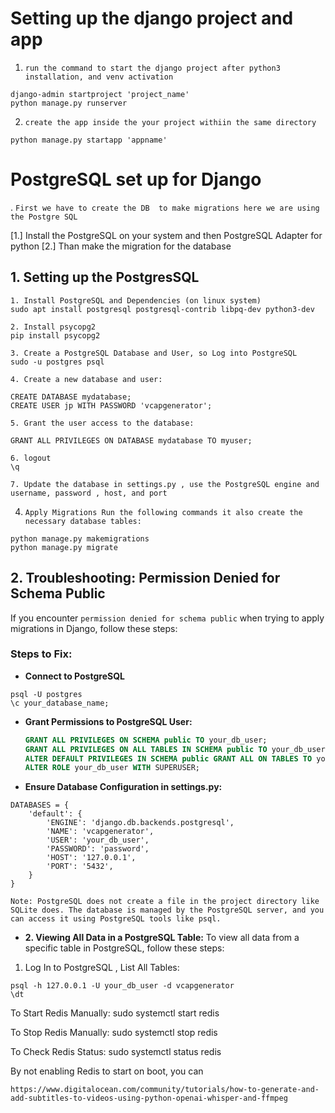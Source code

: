 # Setting up the django project and app 

1. `run the command to start the django project after python3 installation, and venv activation`

``` 
django-admin startproject 'project_name' 
python manage.py runserver
```

2. `create the app inside the your project withiin the same directory`

```
python manage.py startapp 'appname'

```


# PostgreSQL set up for Django

. `First we have to create the DB  to make migrations here we are using the Postgre SQL`

[1.] Install the PostgreSQL on your system and then PostgreSQL Adapter for python 
[2.] Than make the migration for the database

## 1. Setting up the PostgresSQL
```
1. Install PostgreSQL and Dependencies (on linux system)
sudo apt install postgresql postgresql-contrib libpq-dev python3-dev

2. Install psycopg2
pip install psycopg2

3. Create a PostgreSQL Database and User, so Log into PostgreSQL
sudo -u postgres psql

4. Create a new database and user:

CREATE DATABASE mydatabase;
CREATE USER jp WITH PASSWORD 'vcapgenerator';

5. Grant the user access to the database:

GRANT ALL PRIVILEGES ON DATABASE mydatabase TO myuser;

6. logout
\q

7. Update the database in settings.py , use the PostgreSQL engine and username, password , host, and port
```
4.  `Apply Migrations Run the following commands it also create the necessary database tables:`

```
python manage.py makemigrations
python manage.py migrate
```

## 2. Troubleshooting: Permission Denied for Schema Public

If you encounter `permission denied for schema public` when trying to apply migrations in Django, follow these steps:

### Steps to Fix:

- **Connect to PostgreSQL**

```
psql -U postgres
\c your_database_name;

```

- **Grant Permissions to PostgreSQL User:**

  ```sql
  GRANT ALL PRIVILEGES ON SCHEMA public TO your_db_user;
  GRANT ALL PRIVILEGES ON ALL TABLES IN SCHEMA public TO your_db_user;
  ALTER DEFAULT PRIVILEGES IN SCHEMA public GRANT ALL ON TABLES TO your_db_user;
  ALTER ROLE your_db_user WITH SUPERUSER;

- **Ensure Database Configuration in settings.py:**  

```
DATABASES = {
    'default': {
        'ENGINE': 'django.db.backends.postgresql',
        'NAME': 'vcapgenerator',
        'USER': 'your_db_user',
        'PASSWORD': 'password',
        'HOST': '127.0.0.1',
        'PORT': '5432',
    }
}
```

```
Note: PostgreSQL does not create a file in the project directory like SQLite does. The database is managed by the PostgreSQL server, and you can access it using PostgreSQL tools like psql.
```


- **2. Viewing All Data in a PostgreSQL Table:**
To view all data from a specific table in PostgreSQL, follow these steps:

1. Log In to PostgreSQL , List All Tables:
```
psql -h 127.0.0.1 -U your_db_user -d vcapgenerator
\dt

```


To Start Redis Manually:
sudo systemctl start redis

To Stop Redis Manually:
sudo systemctl stop redis

To Check Redis Status:
sudo systemctl status redis

By not enabling Redis to start on boot, you can

```
https://www.digitalocean.com/community/tutorials/how-to-generate-and-add-subtitles-to-videos-using-python-openai-whisper-and-ffmpeg

```